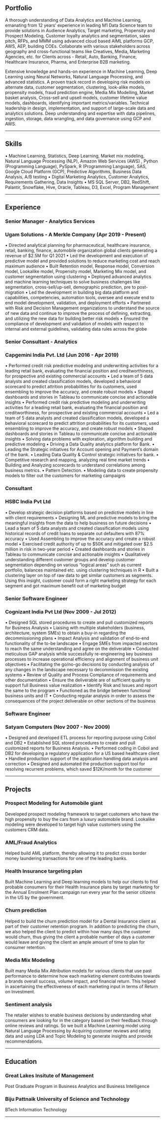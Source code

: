 ## Portfolio

A thorough understanding of Data Analytics and Machine Learning, emanating from 12 years’ experience in leading M1 Data Science team to provide solutions in Audience Analytics, Target marketing, Propensity and Prospect Modeling, Customer loyalty analytics and segmentation, sales pitch, RFPs, and MMM using advanced cloud based AIML platforms GCP, AWS, AEP, building COEs. Collaborate with various stakeholders across geography and cross-functional teams like Creatives, Media, Marketing Agencies, etc. for Clients across - Retail, Auto, Banking, Finance, Healthcare Insurance, Pharma, and  Enterprise B2B marketing.

Extensive knowledge and hands-on experience in Machine Learning, Deep Learning using Neural Networks, Natural Language Processing, and advanced statistics.
A proven track record in developing risk models on alternate data, customer segmentation, clustering, look-alike models, propensity models, fraud prediction engine, Media Mix Modelling, Market basket analysis, Cross-sell and upsell models, customer lifetime value models, dashboards, identifying important metrics/variables. Technical leadership in design, implementation, and support of large-scale data and analytics solutions. Deep understanding and expertise with data pipelines, ingestion, storage, data wrangling, and data governance using GCP and AWS. 

---

## Skills

•	Machine Learning, Statistics, Deep Learning, Market mix modeling, Natural Language Processing (NLP), Amazon Web Services (AWS) , Python (Programming Language), PySpark, R (Programming Language), SAS, Google Cloud Platform (GCP), Predictive Algorithms, Business Data Analysis, A/B testing
•	Digital Marketing Analytics, Customer Analytics, Requirements Gathering, Data Insights
•	MS SQL Server, DB2, RedShift, Palantir, Snowflake, Hive, Oracle, Tableau, D3, Excel, Program Management

---

## Experience

### **Senior Manager - Analytics Services**
### Ugam Solutions - A Merkle Company (Apr 2019 - Present)

•	Directed analytical planning for pharmaceutical, healthcare insurance, retail, banking, finance, automobile organization global clients generating a revenue of $2.5M for Q1   2021
•	Led the development and execution of predictive model and provided solutions to reduce marketing cost and reach maximum audience
•	Built Retention model, Response model, Conversion model, Lookalike model, Propensity model, Marketing Mix model, and customer segmentation using clustering
•	Deployed advanced analytics and machine learning techniques to solve business challenges like segmentation, cross-sell/up-sell, demographic prediction, pre to post-migration
•	Led the development in building big data platform and capabilities, competencies, automation tools, oversee and execute end to end model development, validation, and deployment efforts
•	Partnered with Risk and Decision Management organizations to understand the source of new data and continue to improve the process of defining, extracting, and utilizing the new data for building better risk models
•	Ensured the compliance of development and validation of models with respect to internal and external guidelines, validating data rules across the globe


### **Senior Consultant - Analytics**
### Capgemini India Pvt. Ltd (Jun 2016 - Apr 2019)

•	Performed credit risk predictive modeling and underwriting activities for a leading retail bank, evaluating the financial position and creditworthiness, for prospective and existing commercial accounts
•	Led a team of 5 data analysts and created classification models, developed a behavioral scorecard to predict attrition probabilities for its customers, used ensembling to improve the accuracy, and create robust models
•	Shaped dashboards and stories in Tableau to communicate concise and actionable insights
•	Performed credit risk predictive modeling and underwriting activities for a leading retail bank, evaluating the financial position and creditworthiness, for prospective and existing commercial accounts
•	Led a team of 5 data analysts and created classification models, developed a behavioral scorecard to predict attrition probabilities for its customers, used ensembling to improve the accuracy, and create robust models
•	Shaped dashboards and stories in Tableau to communicate concise and actionable insights
•	Solving data problems with exploration, algorithm building and predictive modeling
•	Driving a Data Quality analytics platform for Bank.
•	Leading the Strategic initiatives for Account opening and Payment’s domain of the bank.
•	Leading Data Quality & Control strategic initiatives for bank.
•	Competitive research and mapping, analyzing real time market trends
•	Building and Analyzing scorecards to understand correlations among business metrics.
•	Pattern Detection.
•	Modeling data to create propensity models to filter out the customers for marketing campaigns


### **Consultant**
### HSBC India Pvt Ltd

•	Develop strategic decision platforms based on predictive models in line with client requirements
•	Designing ML and predictive models to bring the meaningful insights from the data to help business on future decisions
•	Lead a team of 5 data analysts and created classification models using historical records of credit loans to separate out defaulters with 87% accuracy
•	Used Assembling to improve the accuracy and create a robust model
•	Exercised credit authority of up to $50K and mitigated over $2.5 million in risk in two-year period
•	Created dashboards and stories in Tableau to communicate concise and actionable insights
•	Qualitatively understanding different customer groups and develop customer segmentation depending on various “logical areas” such as current portfolio, balances maintained etc. using clustering techniques in R
•	Built a clustering layer on top of raw data to get similar customers as segments. Using this insight, customer could form a right marketing strategy for each segment and got maximum benefit out of marketing budget


### **Senior Software Engineer**
### Cognizant India Pvt Ltd (Nov 2009 - Jul 2012)

•	Designed SQL stored procedures to create and pull customized reports for Business Analysis
•	Liaising with multiple stakeholders (business, architecture, system SMEs) to obtain a buy-in regarding the decommissioning plans
•	Impact Analysis and validation of end-to-end functionality of the to-be landscape
•	Engage SMEs from impacted sectors to reach the same understanding and agree on the deliverable
•	Conducted meticulous GAP analysis while successfully re-engineering key business processes to increase operational efficiency and alignment of business unit objectives
•	Facilitating the go/no-go decisions by conducting analysis of any changes in the landscape necessary to decommission the existing systems
•	Review of Quality and Process Compliance of requirements and other documentation
•	Ensure the deliverable are of sufficient quality to support full Business value realization
•	Identify Risk and Issues and report the same to the program
•	Functioned as the bridge between functional business units and IT
•	Conducting regular analysis in order to assess the consequences of the project deliverable on other sections of the business


### **Software Engineer**
### Satyam Computers (Nov 2007 - Nov 2009)

•	Designed and developed ETL process for reporting purpose using Cobol and DB2
•	Established SQL stored procedures to create and pull customized reports for Business Analysis.
•	Performed coding in Cobol and DB2 for developing a regulatory application for a US based healthcare client
•	Handled production support of the application handling data analysis and correction
•	Designed and automated the production support tool for resolving recurrent problems, which saved $12K/month for the customer


---

## Projects

### Prospect Modeling for Automobile giant
Developed prospect modeling framework to target customers who have the high propensity to buy the cars from a luxury automobile brand. Lookalike modeling were developed to target high value customers using the customers CRM data. 

### AML/Fraud Analytics 
Helped build AML platform, thereby allowing it to predict cross border money laundering transactions for one of the leading banks.

### Health Insurance targeting plan
Built Machine Learning and Deep learning models to help our clients to find probable consumers for their Health Insurance plans by target marketing for the Annual Enrolment Plan campaign run every year for the senior citizens in the US by the government.

### Churn prediction
Helped to build the churn prediction model for a Dental Insurance client as part of their customer retention program. In addition to predicting the churn, we also helped the client to predict within how many days the customer would churn, thus giving the client a probable number of days a customer would leave and giving the client an ample amount of time to plan for consumer retention.

### Media Mix Modeling
Built many Media Mix Attribution models for various clients that use past performance to determine how each marketing element contributes towards a brands overall success, volume impact, and financial return. This helped in ascertaining the effectiveness of each marketing input in terms of Return on Investment.

### Sentiment analysis
The retailer wishes to enable business decisions by understanding what consumers are looking for in the category based on their feedback through online reviews and ratings. So we built a Machine Learning model using Natural Language Processing by Acquiring customer reviews and rating data and using LDA and Topic Modeling to generate insights and provide recommendations.

---
## Education

### **Great Lakes Insitute of Management**
Post Graduate Program in Business Analytics and Business Intelligence

### **Biju Pattnaik University of Science and Technology**
BTech Information Technology

---

